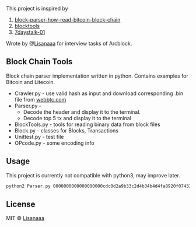This project is inspired by 

1. [block-parser-how-read-bitcoin-block-chain](https://www.ccn.com/block-parser-how-read-bitcoin-block-chain/)
2. [blocktools](https://github.com/tenthirtyone/blocktools)
3. [7daystalk-01](https://baya.github.io/2017/05/11/7daystalk.html)

Wrote by @[Lisanaaa](https://github.com/Lisanaaa) for interview tasks of Arcblock.

## Block Chain Tools

Block chain parser implementation written in python. Contains examples for Bitcoin and Litecoin.

- Crawler.py - use valid hash as input and download corresponding .bin file from [webbtc.com](https://webbtc.com/)
- Parser.py - 
    - Decode the header and display it to the terminal.
    - Decode top 5 tx and display it to the terminal
- BlockTools.py - tools for reading binary data from block files
- Block.py - classes for Blocks, Transactions
- Unittest.py - test file
- OPcode.py - some encoding info


## Usage

This project is currently not compatible with python3, may improve later.

```bash
python2 Parser.py 0000000000000000000cdc0d2a9b33c2d4b34b4d4fa8920f074338d0dc1164dc
```


## License

MIT © [Lisanaaa](https://github.com/Lisanaaa)
